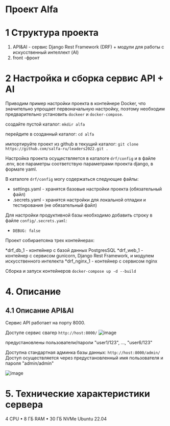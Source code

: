 # Проект Alfa 

# 1 Структура проекта

1. API&AI - сервис Django Rest Framework (DRF) + модули для работы с искусственный интеллект (AI)
2. front -фронт

# 2 Настройка и сборка сервис API + AI 

Приводим пример настройки проекта в контейнере Docker, что значительно упрощает первоначальную настройку, поэтому необходим предварительно установить ```dockeer``` и ```docker-compose```.

создайте пустой каталог:
```mkdir alfa```

перейдите в созданный каталог:
```cd alfa```

импортируйте проект из github в текущий каталог:
```git clone https://github.com/salfa-ru/leaders2022.git .```


Настройка проекта осуществляется в каталоге ```drf/config``` и в файле .env, все параметры соответствую параметрами проекта django, в формате yaml.

В каталоге  ```drf/config``` могу содержаться следующие файлы:
* settings.yaml - хранятся базовые настройки проекта (обязательный файл)
* .secrets.yaml - хранятся настройки для локальной отладки и тестирования (не обязательный файл)

Для настройки продуктивной базы необходимо добавить строку в файле ```config/.secrets.yaml```:
  * ```DEBUG: false```

Проект собираетсяна трех контейнерах:

*drf_db_1 - контейнер с базой данных PostgresSQL
*drf_web_1 - контейнер с сервисом gunicorn, Django Rest Framework, и модулем искусственного интелекта
*drf_nginx_1 - контейнер с сервисом nginx

Сборка и запуск контейнеров
```docker-compose up -d --build```

# 4. Описание

## 4.1 Описание API&AI

Сервис API работает на порту 8000.

Доступе сервис свагер ```http://host:8000/```
![image](https://user-images.githubusercontent.com/42509323/200182544-5f6e02ea-2e3d-4281-976f-ac5fe3a8541b.png)

предустановлены пользователи/пароли "user1/123", ..., "user6/123"

Доступна стандартная админка базы данных: ```http://host:8000/admin/```
Доступ осуществляется через предустановленный имя пользователя и пароля "admin/admin"

![image](https://user-images.githubusercontent.com/42509323/200182266-6f17acce-1984-4525-9ea2-f2b95b670fe5.png)


# 5. Технические характеристики сервера

4 CPU • 8 ГБ RAM • 30 ГБ NVMe Ubuntu 22.04



